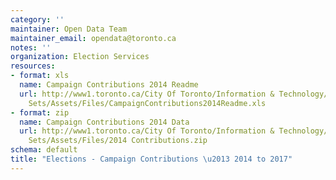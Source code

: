 ```yaml
---
category: ''
maintainer: Open Data Team
maintainer_email: opendata@toronto.ca
notes: ''
organization: Election Services
resources:
- format: xls
  name: Campaign Contributions 2014 Readme
  url: http://www1.toronto.ca/City Of Toronto/Information & Technology/Open Data/Data
    Sets/Assets/Files/CampaignContributions2014Readme.xls
- format: zip
  name: Campaign Contributions 2014 Data
  url: http://www1.toronto.ca/City Of Toronto/Information & Technology/Open Data/Data
    Sets/Assets/Files/2014 Contributions.zip
schema: default
title: "Elections - Campaign Contributions \u2013 2014 to 2017"
---
```

